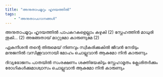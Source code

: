 ```yaml
---
title: "അനുതാപമൂറും ഹൃദയത്തില്‍"
tags:
    - "അനുതാപഗാനങ്ങൾ"
---
```

അനുതാപമൂറും ഹൃദയത്തില്‍
പാപകറകളെല്ലാം കഴുകി (2)
സ്നേഹത്തിന്‍ മാധുരി തൂകി... (2)
അങ്ങേതായ്‌ മാറ്റുമോ കാരുണ്യമേ (2)

ഏകനീശന്‍ തന്റെ തിരുമെയ്‌ നിണവും
സ്വീകരിക്കുകില്‍ ജീവന്‍ നേടിടും
മനുജനില്‍ വസിക്കൂവാനായി മോഹം
ചൊല്ലുവാന്‍ ആകുമോ നിന്‍ കാരുണ്യം

ദിവ്യഭോജനം പാതയില്‍ സംരക്ഷണം
ശക്തിയേകിടും സ്നേഹാമൃതം
ക്ലേശിതര്‍ക്കും രോഗികള്‍ക്കുമാശ്വാസം
ചൊല്ലുവാൻ ആകുമോ നിൻ കാരുണ്യം
